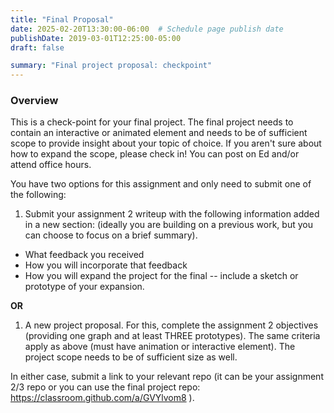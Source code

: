 ```yaml
---
title: "Final Proposal"
date: 2025-02-20T13:30:00-06:00  # Schedule page publish date
publishDate: 2019-03-01T12:25:00-05:00
draft: false

summary: "Final project proposal: checkpoint"
---
```


### Overview

This is a check-point for your final project. The final project needs to contain an interactive or animated element and needs to be of sufficient scope to provide insight about your topic of choice. If you aren't sure about how to expand the scope, please check in! You can post on Ed and/or attend office hours.

You have two options for this assignment and only need to submit one of the following:

1.  Submit your assignment 2 writeup with the following information added in a new section: (ideally you are building on a previous work, but you can choose to focus on a brief summary).

-   What feedback you received
-   How you will incorporate that feedback
-   How you will expand the project for the final -- include a sketch or prototype of your expansion.

**OR**

1.  A new project proposal. For this, complete the assignment 2 objectives (providing one graph and at least THREE prototypes). The same criteria apply as above (must have animation or interactive element). The project scope needs to be of sufficient size as well.

In either case, submit a link to your relevant repo (it can be your assignment 2/3 repo or you can use the final project repo: https://classroom.github.com/a/GVYlvom8 ).
